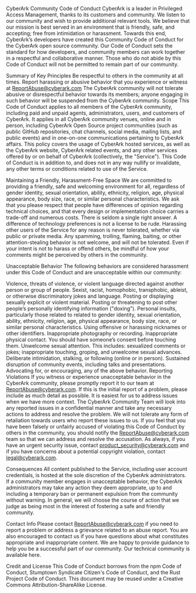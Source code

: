 CyberArk Community Code of Conduct
CyberArk is a leader in Privileged Access Management, thanks to its customers and community. We listen to our community and wish to provide additional relevant tools. We believe that our mission is best served in an environment that is friendly, safe, and accepting; free from intimidation or harassment. Towards this end, CyberArk’s developers have created this Community Code of Conduct for the CyberArk open source community. Our Code of Conduct sets the standard for how developers, and community members can work together in a respectful and collaborative manner. Those who do not abide by this Code of Conduct will not be permitted to remain part of our community.

Summary of Key Principles
Be respectful to others in the community at all times.
Report harassing or abusive behavior that you experience or witness at ReportAbuse@cyberark.com
The CyberArk community will not tolerate abusive or disrespectful behavior towards its members; anyone engaging in such behavior will be suspended from the CyberArk community.
Scope
This Code of Conduct applies to all members of the CyberArk community, including paid and unpaid agents, administrators, users, and customers of CyberArk. It applies in all CyberArk community venues, online and in person, including CyberArk Open Source project communities (such as public GitHub repositories, chat channels, social media, mailing lists, and public events) and in one-on-one communications pertaining to CyberArk affairs. This policy covers the usage of CyberArk hosted services, as well as the CyberArk website, CyberArk related events, and any other services offered by or on behalf of CyberArk (collectively, the "Service"). This Code of Conduct is in addition to, and does not in any way nullify or invalidate, any other terms or conditions related to use of the Service.

Maintaining a Friendly, Harassment-Free Space
We are committed to providing a friendly, safe and welcoming environment for all, regardless of gender identity, sexual orientation, ability, ethnicity, religion, age, physical appearance, body size, race, or similar personal characteristics. We ask that you please respect that people have differences of opinion regarding technical choices, and that every design or implementation choice carries a trade-off and numerous costs. There is seldom a single right answer. A difference of technology preferences is not a license to be rude. Harassing other users of the Service for any reason is never tolerated, whether via public or private media. Any spamming, trolling, flaming, baiting, or other attention-stealing behavior is not welcome, and will not be tolerated. Even if your intent is not to harass or offend others, be mindful of how your comments might be perceived by others in the community.

Unacceptable Behavior
The following behaviors are considered harassment under this Code of Conduct and are unacceptable within our community:

Violence, threats of violence, or violent language directed against another person or group of people.
Sexist, racist, homophobic, transphobic, ableist, or otherwise discriminatory jokes and language.
Posting or displaying sexually explicit or violent material.
Posting or threatening to post other people’s personally identifying information ("doxing").
Personal insults, particularly those related to related to gender identity, sexual orientation, ability, ethnicity, religion, age, physical appearance, body size, race, or similar personal characteristics.
Using offensive or harassing nicknames or other identifiers.
Inappropriate photography or recording.
Inappropriate physical contact. You should have someone’s consent before touching them.
Unwelcome sexual attention. This includes: sexualized comments or jokes; inappropriate touching, groping, and unwelcome sexual advances.
Deliberate intimidation, stalking, or following (online or in person).
Sustained disruption of community events, including talks and presentations.
Advocating for, or encouraging, any of the above behavior.
Reporting Violations
If you witness or experience unacceptable behavior in the CyberArk community, please promptly report it to our team at ReportAbuse@cyberark.com. If this is the initial report of a problem, please include as much detail as possible. It is easiest for us to address issues when we have more context. The CyberArk Community Team will look into any reported issues in a confidential manner and take any necessary actions to address and resolve the problem. We will not tolerate any form of retaliation towards users who report these issues to us. If you feel that you have been falsely or unfairly accused of violating this Code of Conduct by others in the community, you should notify the ReportAbuse@cyberark.com team so that we can address and resolve the accusation. As always, if you have an urgent security issue, contact product_security@cyberark.com and if you have concerns about a potential copyright violation, contact legal@cyberark.com.

Consequences
All content published to the Service, including user account credentials, is hosted at the sole discretion of the CyberArk administrators. If a community member engages in unacceptable behavior, the CyberArk administrators may take any action they deem appropriate, up to and including a temporary ban or permanent expulsion from the community without warning. In general, we will choose the course of action that we judge as being most in the interest of fostering a safe and friendly community.

Contact Info
Please contact ReportAbuse@cyberark.com if you need to report a problem or address a grievance related to an abuse report. You are also encouraged to contact us if you have questions about what constitutes appropriate and inappropriate content. We are happy to provide guidance to help you be a successful part of our community. Our technical community is available here.

Credit and License
This Code of Conduct borrows from the npm Code of Conduct, Stumptown Syndicate Citizen's Code of Conduct, and the Rust Project Code of Conduct. This document may be reused under a Creative Commons Attribution-ShareAlike License.